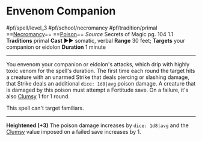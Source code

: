 # Envenom Companion
#pf/spell/level_3 #pf/school/necromancy #pf/tradition/primal
==[Necromancy](../../../Traits/Necromancy.md)== ==[Poison](../../../Traits/Poison.md)==
*Source* Secrets of Magic pg. 104 1.1
**Traditions** primal
**Cast** ►► somatic, verbal
**Range** 30 feet; **Targets** your companion or eidolon
**Duration** 1 minute

---
You envenom your companion or eidolon's attacks, which drip with highly toxic venom for the spell's duration. The first time each round the target hits a creature with an unarmed Strike that deals piercing or slashing damage, that Strike deals an additional `dice: 1d8|avg` poison damage. A creature that is damaged by this poison must attempt a Fortitude save. On a failure, it's also [Clumsy](../../../Conditions/Clumsy.md) 1 for 1 round.

This spell can't target familiars.

<hr>

**Heightened (+3)** The poison damage increases by `dice: 1d8|avg` and the [Clumsy](../../../Conditions/Clumsy.md) value imposed on a failed save increases by 1.